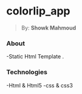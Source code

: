 # <h1> colorlip_app </h1>

> By: **Showk Mahmoud**

### About

-Static Html Template .

### Technologies

-Html & Html5
-css & css3
